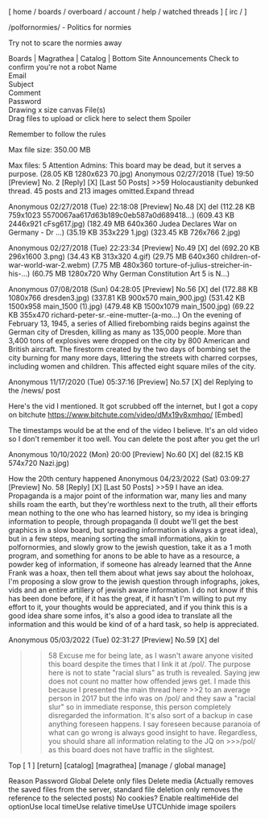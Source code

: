 
[
home
/
boards
/
overboard
/
account
/
help
/
watched threads
] [
irc
/
]

/polfornormies/ - Politics for normies

Try not to scare the normies away

Boards | Magrathea | Catalog | Bottom
Site Announcements
Check to confirm you're not a robot
Name 	
Email 	
Subject 	
Comment 	
Password 	
Drawing 	x size canvas
File(s) 	
Drag files to upload or click here to select them
Spoiler

Remember to follow the rules

Max file size: 350.00 MB

Max files: 5
Attention Admins: This board may be dead, but it serves a purpose.
(28.05 KB 1280x623 70.jpg)
Anonymous 02/27/2018 (Tue) 19:50 [Preview] No. 2 [Reply] [X] [Last 50 Posts] >>59
Holocaustianity debunked thread.
45 posts and 213 images omitted.Expand thread


Anonymous 02/27/2018 (Tue) 22:18:08 [Preview] No.48 [X] del
(112.28 KB 759x1023 5570067aa617d63b189c0eb587a0d689418...)
(609.43 KB 2446x921 cFsg617.jpg)
(182.49 MB 640x360 Judea Declares War on Germany - Dr ...)
(35.19 KB 353x229 1.jpg)
(323.45 KB 726x766 2.jpg)


Anonymous 02/27/2018 (Tue) 22:23:34 [Preview] No.49 [X] del
(692.20 KB 296x1600 3.png)
(34.43 KB 313x320 4.gif)
(29.75 MB 640x360 children-of-war-world-war-2.webm)
(7.75 MB 480x360 torture-of-julius-streicher-in-his-...)
(60.75 MB 1280x720 Why German Constitution Art 5 is N...)


Anonymous 07/08/2018 (Sun) 04:28:05 [Preview] No.56 [X] del
(172.88 KB 1080x766 dresden3.jpg)
(337.81 KB 900x570 main_900.jpg)
(531.42 KB 1500x958 main_1500 (1).jpg)
(479.48 KB 1500x1079 main_1500.jpg)
(69.22 KB 355x470 richard-peter-sr.-eine-mutter-(a-mo...)
On the evening of February 13, 1945, a series of Allied firebombing raids begins against the German city of Dresden, killing as many as 135,000 people. More than 3,400 tons of explosives were dropped on the city by 800 American and British aircraft. The firestorm created by the two days of bombing set the city burning for many more days, littering the streets with charred corpses, including women and children. This affected eight square miles of the city.


Anonymous 11/17/2020 (Tue) 05:37:16 [Preview] No.57 [X] del
Replying to the /news/ post

Here's the vid I mentioned. It got scrubbed off the internet, but I got a copy on bitchute
https://www.bitchute.com/video/dMx19v8xmhqo/ [Embed]

The timestamps would be at the end of the video I believe. It's an old video so I don't remember it too well. You can delete the post after you get the url


Anonymous 10/10/2022 (Mon) 20:00 [Preview] No.60 [X] del
(82.15 KB 574x720 Nazi.jpg)


How the 20th century happened Anonymous 04/23/2022 (Sat) 03:09:27 [Preview] No. 58 [Reply] [X] [Last 50 Posts] >>59
I have an idea.
Propaganda is a major point of the information war, many lies and many shills roam the earth, but they're worthless next to the truth, all their efforts mean nothing to the one who has learned history, so my idea is bringing information to people, through propaganda (I doubt we'll get the best graphics in a slow board, but spreading information is always a great idea), but in a few steps, meaning sorting the small informations, akin to polfornormies, and slowly grow to the jewish question, take it as a 1 moth program, and something for anons to be able to have as a resource, a powder keg of information, if someone has already learned that the Anne Frank was a hoax, then tell them about what jews say about the holohoax, I'm proposing a slow grow to the jewish question through infographs, jokes, vids and an entire artillery of jewish aware information. I do not know if this has been done before, if it has the great, if it hasn't I'm willing to put my effort to it, your thoughts would be appreciated, and if you think this is a good idea share some infos, it's also a good idea to translate all the information and this would be kind of of a hard task, so help is appreciated.


Anonymous 05/03/2022 (Tue) 02:31:27 [Preview] No.59 [X] del
>>58
Excuse me for being late, as I wasn't aware anyone visited this board despite the times that I link it at /pol/. The purpose here is not to state "racial slurs" as truth is revealed. Saying jew does not count no matter how offended jews get. I made this because I presented the main thread here >>2 to an average person in 2017 but the info was on /pol/ and they saw a "racial slur" so in immediate response, this person completely disregarded the information. It's also sort of a backup in case anything foreseen happens. I say foreseen because paranoia of what can go wrong is always good insight to have. Regardless, you should share all information relating to the JQ on >>>/pol/ as this board does not have traffic in the slightest.


Top [ 1 ] [return] [catalog] [magrathea] [manage / global manage]

Reason
Password
Global Delete only files Delete media (Actually removes the saved files from the server, standard file deletion only removes the reference to the selected posts)
No cookies?
Enable realtimeHide del optionUse local timeUse relative timeUse UTCUnhide image spoilers
